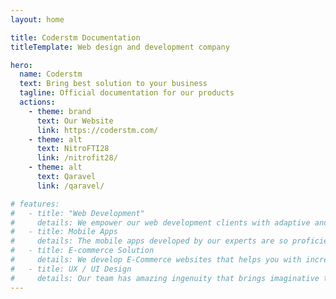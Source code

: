 ```yaml
---
layout: home

title: Coderstm Documentation
titleTemplate: Web design and development company

hero:
  name: Coderstm
  text: Bring best solution to your business
  tagline: Official documentation for our products
  actions:
    - theme: brand
      text: Our Website
      link: https://coderstm.com/
    - theme: alt
      text: NitroFTI28
      link: /nitrofit28/
    - theme: alt
      text: Qaravel
      link: /qaravel/

# features:
#   - title: "Web Development"
#     details: We empower our web development clients with adaptive and responsive websites built using Nodejs, Laravel, WordPress, Vue & many such proprietary web development technologies.
#   - title: Mobile Apps
#     details: The mobile apps developed by our experts are so proficient that one can simply fall for the designs and its robust functionality. We develop feature-centric native and hybrid apps.
#   - title: E-commerce Solution
#     details: We develop E-Commerce websites that helps you with increased traffic, higher retention and increased return-in-investment. 
#   - title: UX / UI Design
#     details: Our team has amazing ingenuity that brings imaginative thoughts and provides the highest attention to detail using the latest and time-tested technologies.
---
```





